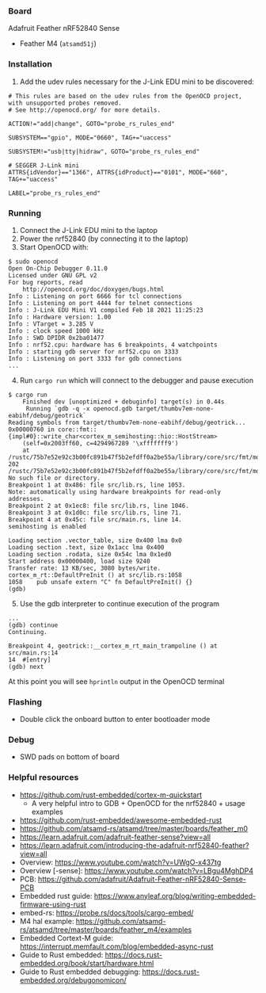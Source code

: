 ### Board

Adafruit Feather nRF52840 Sense

- Feather M4 (`atsamd51j`)

### Installation

1. Add the udev rules necessary for the J-Link EDU mini to be discovered:

```
# This rules are based on the udev rules from the OpenOCD project, with unsupported probes removed.
# See http://openocd.org/ for more details.

ACTION!="add|change", GOTO="probe_rs_rules_end"

SUBSYSTEM=="gpio", MODE="0660", TAG+="uaccess"

SUBSYSTEM!="usb|tty|hidraw", GOTO="probe_rs_rules_end"

# SEGGER J-Link mini
ATTRS{idVendor}=="1366", ATTRS{idProduct}=="0101", MODE="660", TAG+="uaccess"

LABEL="probe_rs_rules_end"
```

### Running

1. Connect the J-Link EDU mini to the laptop
2. Power the nrf52840 (by connecting it to the laptop)
3. Start OpenOCD with:

```
$ sudo openocd
Open On-Chip Debugger 0.11.0
Licensed under GNU GPL v2
For bug reports, read
	http://openocd.org/doc/doxygen/bugs.html
Info : Listening on port 6666 for tcl connections
Info : Listening on port 4444 for telnet connections
Info : J-Link EDU Mini V1 compiled Feb 18 2021 11:25:23
Info : Hardware version: 1.00
Info : VTarget = 3.285 V
Info : clock speed 1000 kHz
Info : SWD DPIDR 0x2ba01477
Info : nrf52.cpu: hardware has 6 breakpoints, 4 watchpoints
Info : starting gdb server for nrf52.cpu on 3333
Info : Listening on port 3333 for gdb connections
...
```

4. Run `cargo run` which will connect to the debugger and pause execution

```
$ cargo run
    Finished dev [unoptimized + debuginfo] target(s) in 0.44s
     Running `gdb -q -x openocd.gdb target/thumbv7em-none-eabihf/debug/geotrick`
Reading symbols from target/thumbv7em-none-eabihf/debug/geotrick...
0x00000760 in core::fmt::{impl#0}::write_char<cortex_m_semihosting::hio::HostStream>
    (self=0x2003ff60, c=4294967289 '\xfffffff9')
    at /rustc/75b7e52e92c3b00fc891b47f5b2efdff0a2be55a/library/core/src/fmt/mod.rs:202
202	/rustc/75b7e52e92c3b00fc891b47f5b2efdff0a2be55a/library/core/src/fmt/mod.rs: No such file or directory.
Breakpoint 1 at 0x486: file src/lib.rs, line 1053.
Note: automatically using hardware breakpoints for read-only addresses.
Breakpoint 2 at 0x1ec8: file src/lib.rs, line 1046.
Breakpoint 3 at 0x1d0c: file src/lib.rs, line 71.
Breakpoint 4 at 0x45c: file src/main.rs, line 14.
semihosting is enabled

Loading section .vector_table, size 0x400 lma 0x0
Loading section .text, size 0x1acc lma 0x400
Loading section .rodata, size 0x54c lma 0x1ed0
Start address 0x00000400, load size 9240
Transfer rate: 13 KB/sec, 3080 bytes/write.
cortex_m_rt::DefaultPreInit () at src/lib.rs:1058
1058	pub unsafe extern "C" fn DefaultPreInit() {}
(gdb)
```

5. Use the gdb interpreter to continue execution of the program

```
...
(gdb) continue
Continuing.

Breakpoint 4, geotrick::__cortex_m_rt_main_trampoline () at src/main.rs:14
14	#[entry]
(gdb) next
```

At this point you will see `hprintln` output in the OpenOCD terminal

### Flashing

- Double click the onboard button to enter bootloader mode

### Debug

- SWD pads on bottom of board

### Helpful resources

- https://github.com/rust-embedded/cortex-m-quickstart
  - A very helpful intro to GDB + OpenOCD for the nrf52840 + usage examples
- https://github.com/rust-embedded/awesome-embedded-rust
- https://github.com/atsamd-rs/atsamd/tree/master/boards/feather_m0
- https://learn.adafruit.com/adafruit-feather-sense?view=all
- https://learn.adafruit.com/introducing-the-adafruit-nrf52840-feather?view=all
- Overview: https://www.youtube.com/watch?v=UWgO-x437tg
- Overview [-sense]: https://www.youtube.com/watch?v=LBgu4MghDP4
- PCB: https://github.com/adafruit/Adafruit-Feather-nRF52840-Sense-PCB
- Embedded rust guide: https://www.anyleaf.org/blog/writing-embedded-firmware-using-rust
- embed-rs: https://probe.rs/docs/tools/cargo-embed/
- M4 hal example: https://github.com/atsamd-rs/atsamd/tree/master/boards/feather_m4/examples
- Embedded Cortext-M guide: https://interrupt.memfault.com/blog/embedded-async-rust
- Guide to Rust embedded: https://docs.rust-embedded.org/book/start/hardware.html
- Guide to Rust embedded debugging: https://docs.rust-embedded.org/debugonomicon/
